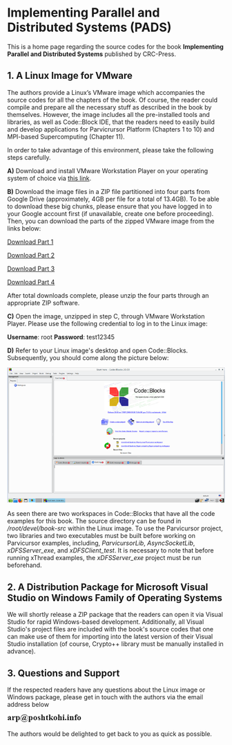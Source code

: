 # Implementing Parallel and Distributed Systems (PADS)

This is a home page regarding the source codes for the book **Implementing Parallel and Distributed Systems** published by CRC-Press.

## 1. A Linux Image for VMware

The authors provide a Linux’s VMware image which accompanies the source codes for all the chapters of the book. Of course, the reader could compile and prepare all the necessary stuff as described in the book by themselves. However, the image includes all the pre-installed tools and libraries, as well as Code::Block IDE, that the readers need to easily build and develop applications for Parvicrursor Platform (Chapters 1 to 10) and MPI-based Supercomputing (Chapter 11). 

In order to take advantage of this environment, please take the following steps carefully.

**A)** Download and install VMware Workstation Player on your operating system of choice via [this link]( https://www.vmware.com/uk/products/workstation-player.html).

**B)** Download the image files in a ZIP file partitioned into four parts from Google Drive (approximately, 4GB per file for a total of 13.4GB). To be able to download these big chunks, please ensure that you have logged in to your Google account first (if unavailable, create one before proceeding). Then, you can download the parts of the zipped VMware image from the links below:

[Download Part 1](https://drive.google.com/uc?export=download&id=1_KQMMyZyT5Xv7Mt_4d41NFpPnUP0WsTH)

[Download Part 2](https://drive.google.com/uc?export=download&id=1-oH2y8EdBQ1noDJFMrt7Q9WCKFMbyboq)

[Download Part 3](https://drive.google.com/uc?export=download&id=1c0bHnb3OMJGC5uB3z0gPDihHAOIm7CJx)

[Download Part 4](https://drive.google.com/uc?export=download&id=1c02grYEFd0ICGy_7gcMXICCidcQVST4s)

After total downloads complete, please unzip the four parts through an appropriate ZIP software.

**C)** Open the image, unzipped in step C, through VMware Workstation Player. Please use the following credential to log in to the Linux image:

**Username**: root **Password**: test12345

**D)** Refer to your Linux image's desktop and open Code::Blocks. Subsequently, you should come along the picture below:

![This is an image for Parvicursor development environment](/assets/images/codeblocks.png)

As seen there are two workspaces in Code::Blocks that have all the code examples for this book. The source directory can be found in */root/devel/book-src* within the Linux image. To use the Parvicursor project, two libraries and two executables must be built before working on Parvicursor examples, including, *ParvicursorLib*, *AsyncSocketLib*, *xDFSServer_exe*, and *xDFSClient_test*. It is necessary to note that before running xThread examples, the *xDFSServer_exe* project must be run beforehand.

## 2. A Distribution Package for Microsoft Visual Studio on Windows Family of Operating Systems

We will shortly release a ZIP package that the readers can open it via Visual Studio for rapid Windows-based development. Additionally, all Visual Studio's project files are included with the book's source codes that one can make use of them for importing into the latest version of their Visual Studio installation (of course, Crypto++ library must be manually installed in advance).

## 3. Questions and Support

If the respected readers have any questions about the Linux image or Windows package, please get in touch with the authors via the email address below

![Author's email address](/assets/images/email-new.png)

The authors would be delighted to get back to you as quick as possible.

